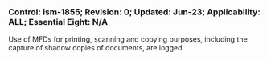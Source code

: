 ### Control: ism-1855; Revision: 0; Updated: Jun-23; Applicability: ALL; Essential Eight: N/A
<p>Use of MFDs for printing, scanning and copying purposes, including the capture of shadow copies of documents, are logged.</p>